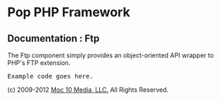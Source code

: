 Pop PHP Framework
=================

Documentation : Ftp
-------------------

The Ftp component simply provides an object-oriented API wrapper to PHP's FTP extension.

<pre>
Example code goes here.
</pre>

(c) 2009-2012 [Moc 10 Media, LLC.](http://www.moc10media.com) All Rights Reserved.
